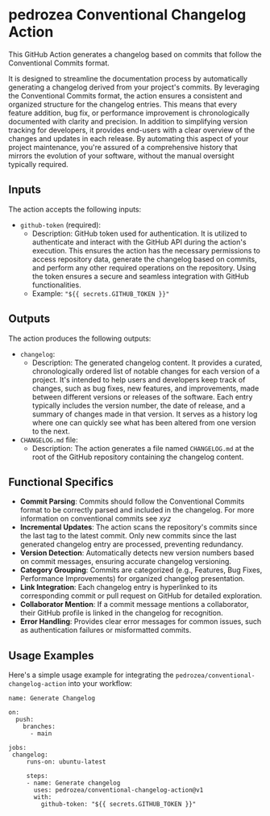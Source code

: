 # pedrozea Conventional Changelog Action

This GitHub Action generates a changelog based on commits that follow the Conventional Commits format.

It is designed to streamline the documentation process by automatically generating a changelog derived from your project's commits. By leveraging the Conventional Commits format, the action ensures a consistent and organized structure for the changelog entries. This means that every feature addition, bug fix, or performance improvement is chronologically documented with clarity and precision. In addition to simplifying version tracking for developers, it provides end-users with a clear overview of the changes and updates in each release. By automating this aspect of your project maintenance, you're assured of a comprehensive history that mirrors the evolution of your software, without the manual oversight typically required.

## Inputs

The action accepts the following inputs:

-   `github-token` (required):
    -   Description: GitHub token used for authentication. It is utilized to authenticate and interact with the GitHub API during the action's execution. This ensures the action has the necessary permissions to access repository data, generate the changelog based on commits, and perform any other required operations on the repository. Using the token ensures a secure and seamless integration with GitHub functionalities.
    -   Example: `"${{ secrets.GITHUB_TOKEN }}"`

## Outputs

The action produces the following outputs:

-   `changelog`:
    -   Description: The generated changelog content. It provides a curated, chronologically ordered list of notable changes for each version of a project. It's intended to help users and developers keep track of changes, such as bug fixes, new features, and improvements, made between different versions or releases of the software. Each entry typically includes the version number, the date of release, and a summary of changes made in that version. It serves as a history log where one can quickly see what has been altered from one version to the next.
-   `CHANGELOG.md`  file:
    -   Description: The action generates a file named `CHANGELOG.md` at the root of the GitHub repository containing the changelog content. 

## Functional Specifics

-    **Commit Parsing**: Commits should follow the Conventional Commits format to be correctly parsed and included in the changelog.  For more information on conventional commits see *xyz*
-   **Incremental Updates**: The action scans the repository's commits since the last tag to the latest commit. Only new commits since the last generated changelog entry are processed, preventing redundancy.
-   **Version Detection**: Automatically detects new version numbers based on commit messages, ensuring accurate changelog versioning.
-   **Category Grouping**: Commits are categorized (e.g., Features, Bug Fixes, Performance Improvements) for organized changelog presentation.
-   **Link Integration**: Each changelog entry is hyperlinked to its corresponding commit or pull request on GitHub for detailed exploration.
-   **Collaborator Mention**: If a commit message mentions a collaborator, their GitHub profile is linked in the changelog for recognition.
-   **Error Handling**: Provides clear error messages for common issues, such as authentication failures or misformatted commits.


## Usage Examples

Here's a simple usage example for integrating the `pedrozea/conventional-changelog-action` into your workflow:

    name: Generate Changelog
    
    on:
      push:
        branches:
          - main
    
    jobs:
	 changelog:
	     runs-on: ubuntu-latest
	     
	     steps:
	     - name: Generate changelog
	       uses: pedrozea/conventional-changelog-action@v1
	       with:
	         github-token: "${{ secrets.GITHUB_TOKEN }}"    


